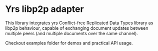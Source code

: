 # Yrs libp2p adapter

This library integrates [yrs](https://docs.rs/yrs/latest/yrs/) Conflict-free Replicated Data Types library as libp2p
behaviour, capable of exchanging document updates between multiple peers (and multiple documents over the same channel).

Checkout examples folder for demos and practical API usage.
